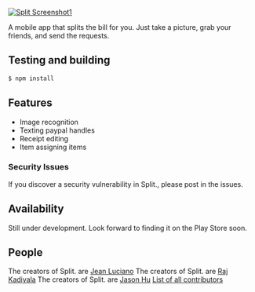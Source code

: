 [![Split Screenshot1](c1.staticflickr.com/5/4333/36966304125_a958ce47ca_z.jpg)](c1.staticflickr.com/5/4333/36966304125_a958ce47ca_z.jpg)

  A mobile app that splits the bill for you. Just take a picture, grab your friends, and send the requests.


## Testing and building

```bash
$ npm install
```

## Features

  * Image recognition
  * Texting paypal handles
  * Receipt editing
  * Item assigning items


### Security Issues

If you discover a security vulnerability in Split., please post in the issues.


## Availability

  Still under development.  Look forward to finding it on the Play Store soon.


## People

The creators of Split. are [Jean Luciano](https://github.com/jeanluciano)
The creators of Split. are [Raj Kadiyala](https://github.com/rajkadiyala)
The creators of Split. are [Jason Hu](https://github.com/jhu7235)
[List of all contributors](https://github.com/jeanluciano/split-receipt/graphs/contributors)

